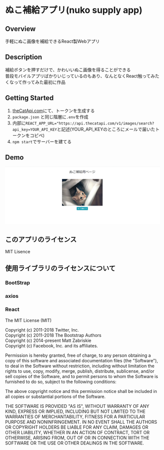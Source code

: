 # ぬこ補給アプリ(nuko supply app)
## Overview
手軽にぬこ画像を補給できるReact製Webアプリ  

## Description
補給ボタンを押すだけで、かわいいぬこ画像を得ることができる  
普段モバイルアプリばかりいじっているのもあり、なんとなくReact触ってみたくなって作ってみた最初に作品   

## Getting Started
1. [theCatApi.com](https://thecatapi.com)にて、トークンを生成する
2. ```package.json``` と同じ階層に```.env```を作成
3. 内部に```REACT_APP_URL="https://api.thecatapi.com/v1/images/search?api_key=YOUR_API_KEY```と記述(YOUR_API_KEYのところにメールで届いたトークンをコピペ)
4. ```npm start```でサーバーを建てる

## Demo
<img src="./demo.png" width="500">

## このアプリのライセンス
MIT Lisence

## 使用ライブラリのライセンスについて

### BootStrap
### axios
### React
The MIT License (MIT)  

Copyright (c) 2011-2018 Twitter, Inc.  
Copyright (c) 2011-2018 The Bootstrap Authors  
Copyright (c) 2014-present Matt Zabriskie  
Copyright (c) Facebook, Inc. and its affiliates.  

Permission is hereby granted, free of charge, to any person obtaining a copy
of this software and associated documentation files (the "Software"), to deal
in the Software without restriction, including without limitation the rights
to use, copy, modify, merge, publish, distribute, sublicense, and/or sell
copies of the Software, and to permit persons to whom the Software is
furnished to do so, subject to the following conditions:

The above copyright notice and this permission notice shall be included in
all copies or substantial portions of the Software.

THE SOFTWARE IS PROVIDED "AS IS", WITHOUT WARRANTY OF ANY KIND, EXPRESS OR
IMPLIED, INCLUDING BUT NOT LIMITED TO THE WARRANTIES OF MERCHANTABILITY,
FITNESS FOR A PARTICULAR PURPOSE AND NONINFRINGEMENT. IN NO EVENT SHALL THE
AUTHORS OR COPYRIGHT HOLDERS BE LIABLE FOR ANY CLAIM, DAMAGES OR OTHER
LIABILITY, WHETHER IN AN ACTION OF CONTRACT, TORT OR OTHERWISE, ARISING FROM,
OUT OF OR IN CONNECTION WITH THE SOFTWARE OR THE USE OR OTHER DEALINGS IN
THE SOFTWARE.


